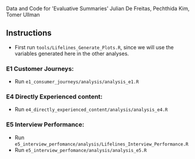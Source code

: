 Data and Code for 'Evaluative Summaries'
Julian De Freitas, Pechthida Kim, Tomer Ullman

## Instructions
* First run `tools/Lifelines_Generate_Plots.R`, since we will use the variables generated here in the other analyses.

### E1 Customer Journeys:
* Run `e1_consumer_journeys/analysis/analysis_e1.R`


### E4 Directly Experienced content:
* Run `e4_directly_experienced_content/analysis/analysis_e4.R`

### E5 Interview Performance:
* Run `e5_interview_perfomance/analysis/Lifelines_Interview_Performance.R`
* Run `e5_interview_perfomance/analysis/analysis_e5.R`